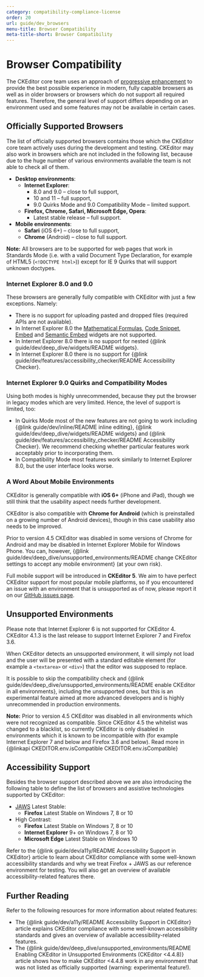 ```yaml
---
category: compatibility-compliance-license
order: 20
url: guide/dev_browsers
menu-title: Browser Compatibility
meta-title-short: Browser Compatibility
---
```

<!--
Copyright (c) 2003-2019, CKSource - Frederico Knabben. All rights reserved.
For licensing, see LICENSE.md.
-->

# Browser Compatibility

The CKEditor core team uses an approach of [progressive enhancement](http://en.wikipedia.org/wiki/Progressive_enhancement) to provide the best possible experience in modern, fully capable browsers as well as in older browsers or browsers which do not support all required features. Therefore, the general level of support differs depending on an environment used and some features may not be available in certain cases.

## Officially Supported Browsers

The list of officially supported browsers contains those which the CKEditor core team actively uses during the development and testing. CKEditor may also work in browsers which are not included in the following list, because due to the huge number of various environments available the team is not able to check all of them.

* **Desktop environments**:
  * **Internet Explorer**:
    * 8.0 and 9.0 &ndash; close to full support,
    * 10 and 11 &ndash; full support,
    * 9.0 Quirks Mode and 9.0 Compatibility Mode &ndash; limited support.
  * **Firefox, Chrome, Safari, Microsoft Edge, Opera**:
    * Latest stable release &ndash; full support.
* **Mobile environments**:
  * **Safari** (iOS 6+) &ndash; close to full support,
  * **Chrome** (Android) &ndash; close to full support.

**Note:** All browsers are to be supported for web pages that work in Standards Mode (i.e. with a valid Document Type Declaration, for example of HTML5 (`<!DOCTYPE html>`)) except for IE 9 Quirks that will support unknown doctypes.

### Internet Explorer 8.0 and 9.0

These browsers are generally fully compatible with CKEditor with just a few exceptions. Namely:

* There is no support for uploading pasted and dropped files (required APIs are not available).
* In Internet Explorer 8.0 the [Mathematical Formulas](https://ckeditor.com/cke4/addon/mathjax), [Code Snippet](https://ckeditor.com/cke4/addon/codesnippet), [Embed](https://ckeditor.com/cke4/addon/embed) and [Semantic Embed](https://ckeditor.com/cke4/addon/embedsemantic) widgets are not supported.
* In Internet Explorer 8.0 there is no support for nested {@link guide/dev/deep_dive/widgets/README widgets}.
* In Internet Explorer 8.0 there is no support for {@link guide/dev/features/accessibility_checker/README Accessibility Checker}.

### Internet Explorer 9.0 Quirks and Compatibility Modes

Using both modes is highly unrecommended, because they put the browser in legacy modes which are very limited. Hence, the level of support is limited, too:

* In Quirks Mode most of the new features are not going to work including {@link guide/dev/inline/README inline editing}, {@link guide/dev/deep_dive/widgets/README widgets} and {@link guide/dev/features/accessibility_checker/README Accessibility Checker}. We recommend checking whether particular features work acceptably prior to incorporating them.
* In Compatibility Mode most features work similarly to Internet Explorer 8.0, but the user interface looks worse.

### A Word About Mobile Environments

CKEditor is generally compatible with **iOS 6+** (iPhone and iPad), though we still think that the usability aspect needs further development.

CKEditor is also compatible with **Chrome for Android** (which is preinstalled on a growing number of Android devices), though in this case usability also needs to be improved.

<info-box hint="">Prior to version 4.5 CKEditor was disabled in some versions of Chrome for Android and may be disabled in Internet Explorer Mobile for Windows Phone. You can, however, {@link guide/dev/deep_dive/unsupported_environments/README change CKEditor settings to accept any mobile environment} (at your own risk).</info-box>

Full mobile support will be introduced in **CKEditor 5**. We aim to have perfect CKEditor support for most popular mobile platforms, so if you encountered an issue with an environment that is unsupported as of now, please report it on our [GitHub issues page](https://github.com/ckeditor/ckeditor-dev/issues).

## Unsupported Environments

Please note that Internet Explorer 6 is not supported for CKEditor 4. CKEditor 4.1.3 is the last release to support Internet Explorer 7 and Firefox 3.6.

When CKEditor detects an unsupported environment, it will simply not load and the user will be presented with a standard editable element (for example a `<textarea>` or `<div>`) that the editor was supposed to replace.

It is possible to skip the compatibility check and {@link guide/dev/deep_dive/unsupported_environments/README enable CKEditor in all environments}, including the unsupported ones, but this is an experimental feature aimed at more advanced developers and is highly unrecommended in production environments.

**Note:** Prior to version 4.5 CKEditor was disabled in all environments which were not recognized as compatible. Since CKEditor 4.5 the whitelist was changed to a blacklist, so currently CKEditor is only disabled in environments which it is known to be incompatible with (for example Internet Explorer 7 and below and Firefox 3.6 and below). Read more in {@linkapi CKEDITOR.env.isCompatible CKEDITOR.env.isCompatible}

## Accessibility Support

Besides the browser support described above we are also introducing the following table to define the list of browsers and assistive technologies supported by CKEditor:

 * [JAWS](http://www.freedomscientific.com/products/fs/JAWS-product-page.asp) Latest Stable:
   * **Firefox** Latest Stable on Windows 7, 8 or 10
 * High Contrast:
   * **Firefox** Latest Stable on Windows 7, 8 or 10
   * **Internet Explorer** 9+ on Windows 7, 8 or 10
   * **Microsoft Edge** Latest Stable on Windows 10

Refer to the {@link guide/dev/a11y/README Accessibility Support in CKEditor} article to learn about CKEditor compliance with some well-known accessibility standards and why we treat Firefox + JAWS as our reference environment for testing. You will also get an overview of available accessibility-related features there.

## Further Reading

Refer to the following resources for more information about related features:

* The {@link guide/dev/a11y/README Accessibility Support in CKEditor} article explains CKEditor compliance with some well-known accessibility standards and gives an overview of available accessibility-related features.
* The {@link guide/dev/deep_dive/unsupported_environments/README Enabling CKEditor in Unsupported Environments (CKEditor &lt;4.4.8)} article shows how to make CKEditor &lt;4.4.8 work in any environment that was not listed as officially supported (warning: experimental feature!).
